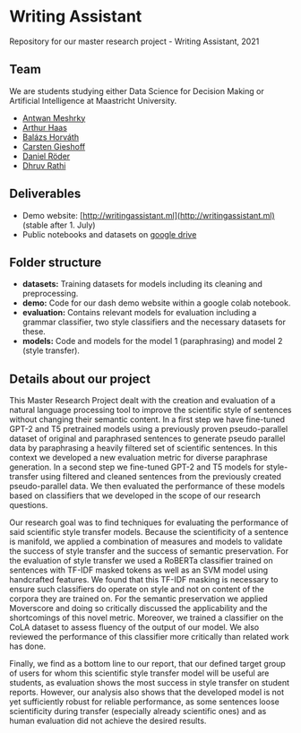 # Writing Assistant
Repository for our master research project - Writing Assistant, 2021

## Team
We are students studying either Data Science for Decision Making or Artificial Intelligence at Maastricht University.
- [Antwan Meshrky](https://github.com/ameshrky)
- [Arthur Haas](https://github.com/arthurhaas)
- [Balázs Horváth](https://github.com/bghorvath)
- [Carsten Gieshoff](https://github.com/carstengieshoff)
- [Daniel Röder](https://github.com/DanielRoeder1)
- [Dhruv Rathi](https://github.com/dhruv2601)

## Deliverables

- Demo website: [http://writingassistant.ml](http://writingassistant.ml) (stable after 1. July)
- Public notebooks and datasets on [google drive](https://drive.google.com/drive/folders/1beJcEFLjkn1TSUXeHSoB2BZmx6cc6HZs)

## Folder structure

- **datasets:** Training datasets for models including its cleaning and preprocessing.
- **demo:** Code for our dash demo website within a google colab notebook.
- **evaluation:** Contains relevant models for evaluation including a grammar classifier, two style classifiers and the necessary datasets for these.
- **models:** Code and models for the model 1 (paraphrasing) and model 2 (style transfer).

## Details about our project

This Master Research Project dealt with the creation and evaluation of a natural language processing tool to improve the scientific style of sentences without changing their semantic content. In a first step we have fine-tuned GPT-2 and T5 pretrained models using a previously proven pseudo-parallel dataset of original and paraphrased sentences to generate pseudo parallel data by paraphrasing a heavily filtered set of scientific sentences. In this context we developed a new evaluation metric for diverse paraphrase generation. In a second step we fine-tuned GPT-2 and T5 models for style-transfer using filtered and cleaned sentences from the previously created pseudo-parallel data. We then evaluated the performance of these models based on classifiers that we developed in the scope of our research questions.

Our research goal was to find techniques for evaluating the performance of said scientific style transfer models. Because the scientificity of a sentence is manifold, we applied a combination of measures and models to validate the success of style transfer and the success of semantic preservation. For the evaluation of style transfer we used a RoBERTa classifier trained on sentences with TF-IDF masked tokens as well as an SVM model using handcrafted features. We found that this TF-IDF masking is necessary to ensure such classifiers do operate on style and not on content of the corpora they are trained on. For the semantic preservation we applied Moverscore and doing so critically discussed the applicability and the shortcomings of this novel metric. Moreover, we trained a classifier on the CoLA dataset to assess fluency of the output of our model. We also reviewed the performance of this classifier more critically than related work has done.

Finally, we find as a bottom line to our report, that our defined target group of users for whom this scientific style transfer model will be useful are students, as evaluation shows the most success in style transfer on student reports. However, our analysis also shows that the developed model is not yet sufficiently robust for reliable performance, as some sentences loose scientificity during transfer (especially already scientific ones) and as human evaluation did not achieve the desired results.

